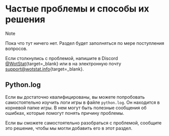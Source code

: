 
# Частые проблемы и способы их решения

> [!NOTE]
> Пока что тут ничего нет. Раздел будет заполняться по мере поступления вопросов.

Если столкнулись с проблемой, напишите в Discord [@WotStat](https://discord.gg/7K8W9JE6xU){target=_blank} или в на электронную почту [support@wotstat.info](mailto:support@wotstat.info){target=_blank}.


## Python.log
Если вы достаточно квалифицированы, вы можете попробовать самостоятельно изучить логи игры в файле `python.log`. Он находится в корневой папке игры. В нем могут быть полезные сообщения об ошибках, которые помогут понять причину проблемы.

Если вы сможете самостоятельно разобраться с проблемой, сообщите это решение, чтобы мы могли добавить его в этот раздел.